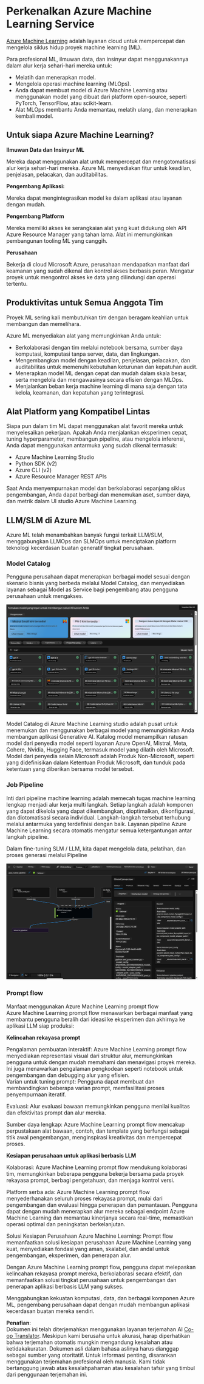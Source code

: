 <!--
CO_OP_TRANSLATOR_METADATA:
{
  "original_hash": "7fe541373802e33568e94e13226d463c",
  "translation_date": "2025-05-09T22:22:11+00:00",
  "source_file": "md/03.FineTuning/Introduce_AzureML.md",
  "language_code": "id"
}
-->
# **Perkenalkan Azure Machine Learning Service**

[Azure Machine Learning](https://ml.azure.com?WT.mc_id=aiml-138114-kinfeylo) adalah layanan cloud untuk mempercepat dan mengelola siklus hidup proyek machine learning (ML).

Para profesional ML, ilmuwan data, dan insinyur dapat menggunakannya dalam alur kerja sehari-hari mereka untuk:

- Melatih dan menerapkan model.
- Mengelola operasi machine learning (MLOps).
- Anda dapat membuat model di Azure Machine Learning atau menggunakan model yang dibuat dari platform open-source, seperti PyTorch, TensorFlow, atau scikit-learn.
- Alat MLOps membantu Anda memantau, melatih ulang, dan menerapkan kembali model.

## Untuk siapa Azure Machine Learning?

**Ilmuwan Data dan Insinyur ML**

Mereka dapat menggunakan alat untuk mempercepat dan mengotomatisasi alur kerja sehari-hari mereka.
Azure ML menyediakan fitur untuk keadilan, penjelasan, pelacakan, dan auditabilitas.

**Pengembang Aplikasi:**

Mereka dapat mengintegrasikan model ke dalam aplikasi atau layanan dengan mudah.

**Pengembang Platform**

Mereka memiliki akses ke serangkaian alat yang kuat didukung oleh API Azure Resource Manager yang tahan lama.
Alat ini memungkinkan pembangunan tooling ML yang canggih.

**Perusahaan**

Bekerja di cloud Microsoft Azure, perusahaan mendapatkan manfaat dari keamanan yang sudah dikenal dan kontrol akses berbasis peran.
Mengatur proyek untuk mengontrol akses ke data yang dilindungi dan operasi tertentu.

## Produktivitas untuk Semua Anggota Tim
Proyek ML sering kali membutuhkan tim dengan beragam keahlian untuk membangun dan memelihara.

Azure ML menyediakan alat yang memungkinkan Anda untuk:
- Berkolaborasi dengan tim melalui notebook bersama, sumber daya komputasi, komputasi tanpa server, data, dan lingkungan.
- Mengembangkan model dengan keadilan, penjelasan, pelacakan, dan auditabilitas untuk memenuhi kebutuhan keturunan dan kepatuhan audit.
- Menerapkan model ML dengan cepat dan mudah dalam skala besar, serta mengelola dan mengawasinya secara efisien dengan MLOps.
- Menjalankan beban kerja machine learning di mana saja dengan tata kelola, keamanan, dan kepatuhan yang terintegrasi.

## Alat Platform yang Kompatibel Lintas

Siapa pun dalam tim ML dapat menggunakan alat favorit mereka untuk menyelesaikan pekerjaan.
Apakah Anda menjalankan eksperimen cepat, tuning hyperparameter, membangun pipeline, atau mengelola inferensi, Anda dapat menggunakan antarmuka yang sudah dikenal termasuk:
- Azure Machine Learning Studio
- Python SDK (v2)
- Azure CLI (v2)
- Azure Resource Manager REST APIs

Saat Anda menyempurnakan model dan berkolaborasi sepanjang siklus pengembangan, Anda dapat berbagi dan menemukan aset, sumber daya, dan metrik dalam UI studio Azure Machine Learning.

## **LLM/SLM di Azure ML**

Azure ML telah menambahkan banyak fungsi terkait LLM/SLM, menggabungkan LLMOps dan SLMOps untuk menciptakan platform teknologi kecerdasan buatan generatif tingkat perusahaan.

### **Model Catalog**

Pengguna perusahaan dapat menerapkan berbagai model sesuai dengan skenario bisnis yang berbeda melalui Model Catalog, dan menyediakan layanan sebagai Model as Service bagi pengembang atau pengguna perusahaan untuk mengakses.

![models](../../../../translated_images/models.2450411eac222e539ffb55785a8f550d01be1030bd8eb67c9c4f9ae4ca5d64be.id.png)

Model Catalog di Azure Machine Learning studio adalah pusat untuk menemukan dan menggunakan berbagai model yang memungkinkan Anda membangun aplikasi Generative AI. Katalog model menampilkan ratusan model dari penyedia model seperti layanan Azure OpenAI, Mistral, Meta, Cohere, Nvidia, Hugging Face, termasuk model yang dilatih oleh Microsoft. Model dari penyedia selain Microsoft adalah Produk Non-Microsoft, seperti yang didefinisikan dalam Ketentuan Produk Microsoft, dan tunduk pada ketentuan yang diberikan bersama model tersebut.

### **Job Pipeline**

Inti dari pipeline machine learning adalah memecah tugas machine learning lengkap menjadi alur kerja multi langkah. Setiap langkah adalah komponen yang dapat dikelola yang dapat dikembangkan, dioptimalkan, dikonfigurasi, dan diotomatisasi secara individual. Langkah-langkah tersebut terhubung melalui antarmuka yang terdefinisi dengan baik. Layanan pipeline Azure Machine Learning secara otomatis mengatur semua ketergantungan antar langkah pipeline.

Dalam fine-tuning SLM / LLM, kita dapat mengelola data, pelatihan, dan proses generasi melalui Pipeline

![finetuning](../../../../translated_images/finetuning.b52e4aa971dfd8d3c668db913a2b419380533bd3a920d227ec19c078b7b3f309.id.png)

### **Prompt flow**

Manfaat menggunakan Azure Machine Learning prompt flow  
Azure Machine Learning prompt flow menawarkan berbagai manfaat yang membantu pengguna beralih dari ideasi ke eksperimen dan akhirnya ke aplikasi LLM siap produksi:

**Kelincahan rekayasa prompt**

Pengalaman pembuatan interaktif: Azure Machine Learning prompt flow menyediakan representasi visual dari struktur alur, memungkinkan pengguna untuk dengan mudah memahami dan menavigasi proyek mereka. Ini juga menawarkan pengalaman pengkodean seperti notebook untuk pengembangan dan debugging alur yang efisien.  
Varian untuk tuning prompt: Pengguna dapat membuat dan membandingkan beberapa varian prompt, memfasilitasi proses penyempurnaan iteratif.

Evaluasi: Alur evaluasi bawaan memungkinkan pengguna menilai kualitas dan efektivitas prompt dan alur mereka.

Sumber daya lengkap: Azure Machine Learning prompt flow mencakup perpustakaan alat bawaan, contoh, dan template yang berfungsi sebagai titik awal pengembangan, menginspirasi kreativitas dan mempercepat proses.

**Kesiapan perusahaan untuk aplikasi berbasis LLM**

Kolaborasi: Azure Machine Learning prompt flow mendukung kolaborasi tim, memungkinkan beberapa pengguna bekerja bersama pada proyek rekayasa prompt, berbagi pengetahuan, dan menjaga kontrol versi.

Platform serba ada: Azure Machine Learning prompt flow menyederhanakan seluruh proses rekayasa prompt, mulai dari pengembangan dan evaluasi hingga penerapan dan pemantauan. Pengguna dapat dengan mudah menerapkan alur mereka sebagai endpoint Azure Machine Learning dan memantau kinerjanya secara real-time, memastikan operasi optimal dan peningkatan berkelanjutan.

Solusi Kesiapan Perusahaan Azure Machine Learning: Prompt flow memanfaatkan solusi kesiapan perusahaan Azure Machine Learning yang kuat, menyediakan fondasi yang aman, skalabel, dan andal untuk pengembangan, eksperimen, dan penerapan alur.

Dengan Azure Machine Learning prompt flow, pengguna dapat melepaskan kelincahan rekayasa prompt mereka, berkolaborasi secara efektif, dan memanfaatkan solusi tingkat perusahaan untuk pengembangan dan penerapan aplikasi berbasis LLM yang sukses.

Menggabungkan kekuatan komputasi, data, dan berbagai komponen Azure ML, pengembang perusahaan dapat dengan mudah membangun aplikasi kecerdasan buatan mereka sendiri.

**Penafian**:  
Dokumen ini telah diterjemahkan menggunakan layanan terjemahan AI [Co-op Translator](https://github.com/Azure/co-op-translator). Meskipun kami berusaha untuk akurasi, harap diperhatikan bahwa terjemahan otomatis mungkin mengandung kesalahan atau ketidakakuratan. Dokumen asli dalam bahasa aslinya harus dianggap sebagai sumber yang otoritatif. Untuk informasi penting, disarankan menggunakan terjemahan profesional oleh manusia. Kami tidak bertanggung jawab atas kesalahpahaman atau kesalahan tafsir yang timbul dari penggunaan terjemahan ini.